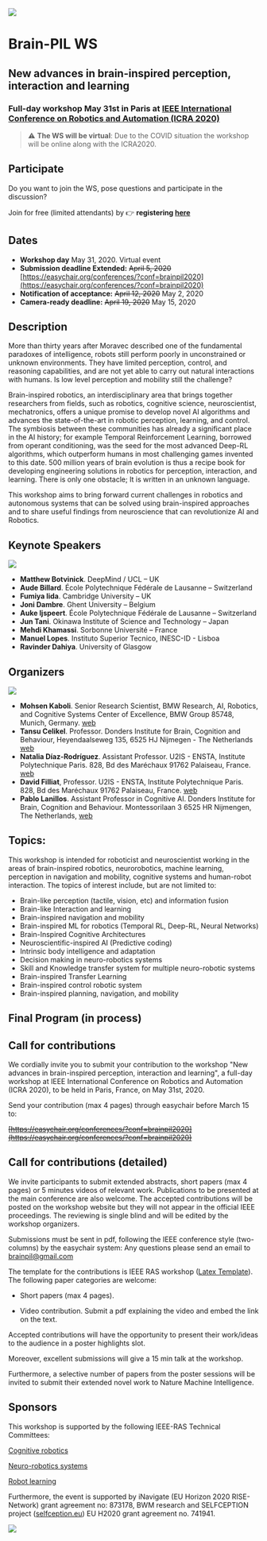 <img src="https://brain-pil.github.io/icra2020/images/banner_icra2020_WS.jpg" style="display: block; margin: auto;" />

# Brain-PIL WS
## New advances in brain-inspired perception, interaction and learning
### Full-day workshop May 31st in Paris at [IEEE International Conference on Robotics and Automation (ICRA 2020)](https://www.icra2020.org/)

>:warning: **The WS will be virtual**: Due to the COVID situation the workshop will be online along with the ICRA2020.

## Participate

Do you want to join the WS, pose questions and participate in the discussion? 

Join for free (limited attendants) by :point_right: **registering [here](https://www.eventbrite.co.uk/e/brain-pil-ws-new-advances-brain-inspired-perception-interaction-learning-tickets-104625222858?ref=estw)**

## Dates

- **Workshop day** May 31, 2020. Virtual event
- **Submission deadline Extended:**  ~~April 5, 2020~~ [https://easychair.org/conferences/?conf=brainpil2020](https://easychair.org/conferences/?conf=brainpil2020)
- **Notification of acceptance:** ~~April 12, 2020~~ May 2, 2020
- **Camera-ready deadline:** ~~April 19, 2020~~ May 15, 2020

## Description
More than thirty years after Moravec described one of the fundamental paradoxes of intelligence, robots still perform poorly in unconstrained or unknown environments. They have limited perception, control, and reasoning capabilities, and are not yet able to carry out natural interactions with humans. Is low level perception and mobility still the challenge?

Brain-inspired robotics, an interdisciplinary area that brings together researchers from  fields, such as robotics, cognitive science, neuroscientist, mechatronics, offers a unique promise to develop novel AI algorithms and advances the state-of-the-art in robotic perception, learning, and control. The symbiosis between these communities has already a significant place in the AI history; for example Temporal Reinforcement Learning, borrowed from operant conditioning, was the seed for the most advanced Deep-RL algorithms, which outperform humans in most challenging games invented to this date. 500 million years of brain evolution is thus a recipe book for developing engineering solutions in robotics for perception, interaction, and learning. There is only one obstacle; It is written in an unknown language. 

This workshop aims to bring forward current challenges in robotics and autonomous systems that can be solved using brain-inspired approaches and to share useful findings from neuroscience that can revolutionize AI and Robotics.

## Keynote Speakers

<img src="https://brain-pil.github.io/icra2020/images/brain-pil-speakers.jpg" style="display: block; margin: auto;" />

- **Matthew Botvinick**. DeepMind / UCL – UK 
- **Aude Billard**. École Polytechnique Fédérale de Lausanne – Switzerland 
- **Fumiya Iida**. Cambridge University – UK  
- **Joni Dambre**. Ghent University – Belgium 
- **Auke Ijspeert**. École Polytechnique Fédérale de Lausanne – Switzerland 
- **Jun Tani**. Okinawa Institute of Science and Technology – Japan 
- **Mehdi Khamassi**. Sorbonne Université – France 
- **Manuel Lopes**. Instituto Superior Tecnico, INESC-ID - Lisboa 
- **Ravinder Dahiya**. University of Glasgow


## Organizers
<img src="https://brain-pil.github.io/icra2020/images/brain-pil-organizers.jpg" style="display: block; margin: auto;" />

- **Mohsen Kaboli**. Senior Research Scientist, BMW Research, AI, Robotics, and Cognitive Systems Center of Excellence,  BMW Group 85748, Munich, Germany. [web](https://scholar.google.com/citations?user=SXv_8m4AAAAJ&hl=en)
- **Tansu Celikel**. Professor. Donders Institute for Brain, Cognition and Behaviour, Heyendaalseweg 135, 6525 HJ Nijmegen - The Netherlands [web](https://www.ru.nl/neurophysiology/)
- **Natalia Díaz-Rodríguez**. Assistant Professor. U2IS - ENSTA, Institute Polytechnique Paris. 828, Bd des Maréchaux 91762 Palaiseau, France. [web](https://nataliadiaz.github.io/)
- **David Filliat**, Professor. U2IS - ENSTA, Institute Polytechnique Paris. 828, Bd des Maréchaux 91762 Palaiseau, France.
[web](http://perso.ensta-paristech.fr/~filliat/fr/)
- **Pablo Lanillos**. Assistant Professor in Cognitive AI. Donders Institute for Brain, Cognition and Behaviour. Montessorilaan 3
6525 HR Nijmengen, The Netherlands, [web](http://www.therobotdecision.com)

## Topics:
This workshop is intended for roboticist and neuroscientist working in the areas of brain-inspired robotics, neurorobotics, machine learning, perception in navigation and mobility, cognitive systems and human-robot interaction. The topics of interest include, but are not limited to:

- Brain-like perception (tactile, vision, etc) and information fusion
- Brain-like Interaction and learning
- Brain-inspired navigation and mobility
- Brain-inspired ML for robotics (Temporal RL, Deep-RL, Neural Networks)
- Brain-Inspired Cognitive Architectures
- Neuroscientific-inspired AI (Predictive coding)
- Intrinsic body intelligence and adaptation
- Decision making in neuro-robotics systems
- Skill and Knowledge transfer system for multiple neuro-robotic systems
- Brain-inspired Transfer Learning
- Brain-inspired control robotic system
- Brain-inspired planning, navigation, and mobility


## Final Program (in process)
<!--
<table class="c46"><tbody><tr class="c37"><td class="c11" colspan="1" rowspan="1"><p class="c16"><span class="c18">Time</span></p></td><td class="c27" colspan="1" rowspan="1"><p class="c16"><span class="c18">Talk</span></p></td></tr><tr class="c5"><td class="c11" colspan="1" rowspan="1"><p class="c16"><span class="c25 c30">09:00 &ndash; &nbsp;9:10</span></p></td><td class="c27" colspan="1" rowspan="1"><p class="c16"><span class="c25 c30">Introduction BRAIN-PIL WS [Organizers]</span></p></td></tr><tr class="c5"><td class="c11 c23" colspan="1" rowspan="1"><p class="c16"><span class="c18">09:10 &ndash; &nbsp;11:00</span></p></td><td class="c13" colspan="1" rowspan="1"><p class="c16"><span class="c21">Part </span><span class="c21">I: </span><span class="c18">BODY INTELLIGENCE</span></p></td></tr><tr class="c5"><td class="c11" colspan="1" rowspan="1"><p class="c16"><span class="c25 c30">09:10 &ndash; &nbsp;10:50</span></p></td><td class="c27" colspan="1" rowspan="1"><p class="c16"><span class="c25 c30">Keynotes: Auke Ijspeert and Fumiya Lida</span></p></td></tr><tr class="c5"><td class="c11" colspan="1" rowspan="1"><p class="c16"><span class="c22">10:50 &ndash; &nbsp;11:00</span></p></td><td class="c27" colspan="1" rowspan="1"><p class="c16"><span class="c22">Speed dating</span></p></td></tr><tr class="c5"><td class="c11 c36" colspan="1" rowspan="1"><p class="c16"><span class="c7">11:00 &ndash; 11:30</span></p></td><td class="c26" colspan="1" rowspan="1"><p class="c16"><span class="c7">Coffee break</span></p></td></tr><tr class="c5"><td class="c11 c23" colspan="1" rowspan="1"><p class="c16"><span class="c18">11:30 &ndash; &nbsp;13:30</span></p></td><td class="c13" colspan="1" rowspan="1"><p class="c16"><span class="c18">Part III: THREE VIEWS OF LEARNING</span></p></td></tr><tr class="c5"><td class="c11" colspan="1" rowspan="1"><p class="c16"><span class="c25 c30">11:30 &ndash; 13:00</span></p></td><td class="c27" colspan="1" rowspan="1"><p class="c16"><span class="c41">Keynotes, Joni Dambre, Jun Tani and Mehdi Khamassi</span></p></td></tr><tr class="c5"><td class="c11" colspan="1" rowspan="1"><p class="c16"><span class="c25 c30">13:00 &ndash; 13:30</span></p></td><td class="c27" colspan="1" rowspan="1"><p class="c16"><span class="c22">Round Table</span></p></td></tr><tr class="c5"><td class="c11 c36" colspan="1" rowspan="1"><p class="c16"><span class="c7">13:30 &ndash; 14:30</span></p></td><td class="c26" colspan="1" rowspan="1"><p class="c16"><span class="c7">Lunch</span></p></td></tr><tr class="c5"><td class="c11 c23" colspan="1" rowspan="1"><p class="c16"><span class="c21">14:30 </span><span class="c21 c19">&ndash;</span><span class="c18">&nbsp;16:30</span></p></td><td class="c13" colspan="1" rowspan="1"><p class="c16"><span class="c18">Part II: SENSING AND PERCEPTION</span></p></td></tr><tr class="c5"><td class="c11" colspan="1" rowspan="1"><p class="c16"><span class="c25 c30">14:30 &ndash; 15:30</span></p></td><td class="c27" colspan="1" rowspan="1"><p class="c16"><span class="c25 c30">Keynote Matthew Botvinick and Selected contributions</span></p></td></tr><tr class="c5"><td class="c11" colspan="1" rowspan="1"><p class="c16"><span class="c25 c30">15:30 &ndash; 16:30</span></p></td><td class="c27" colspan="1" rowspan="1"><p class="c16"><span class="c22">Interactive session</span></p></td></tr><tr class="c5"><td class="c11 c36" colspan="1" rowspan="1"><p class="c16"><span class="c7">16:30 &ndash; 17:00</span></p></td><td class="c26" colspan="1" rowspan="1"><p class="c16"><span class="c7">Coffee break</span></p></td></tr><tr class="c5"><td class="c11" colspan="1" rowspan="1"><p class="c16"><span class="c25 c30">17:00 &ndash; 18:30</span></p></td><td class="c27" colspan="1" rowspan="1"><p class="c16"><span class="c21">Part IV: </span><span class="c18">INTERACTION APPLICATIONS</span></p></td></tr><tr class="c5"><td class="c11" colspan="1" rowspan="1"><p class="c16"><span class="c25 c30">17:00 &ndash; 18:20</span></p></td><td class="c27" colspan="1" rowspan="1"><p class="c16"><span class="c25 c30">Keynotes. Aude Billard, Manuel Lopes, Hans-Joerg Voegel</span></p></td></tr><tr class="c5"><td class="c11 c45" colspan="1" rowspan="1"><p class="c16"><span class="c25 c30">18:20 &ndash; 18:30</span></p></td><td class="c27 c45" colspan="1" rowspan="1"><p class="c16"><span class="c41">Closing remarks and </span><span class="c7">best video contribution award</span></p></td></tr></tbody></table>
-->


##  Call for contributions 

We cordially invite you to submit your contribution to the workshop "New advances in brain-inspired perception, interaction and learning", a full-day workshop at IEEE International Conference on Robotics and Automation (ICRA 2020), to be held in Paris, France, on May 31st, 2020.

Send your contribution (max 4 pages) through easychair before March 15 to:

~~[https://easychair.org/conferences/?conf=brainpil2020](https://easychair.org/conferences/?conf=brainpil2020)~~



## Call for contributions (detailed) 
We invite participants to submit extended abstracts, short papers (max 4 pages) or 5 minutes videos of relevant work. Publications to be presented at the main conference are also welcome. The accepted contributions will be posted on the workshop website but they will not appear in the official IEEE proceedings. The reviewing is single blind and will be edited by the workshop organizers.

Submissions must be sent in pdf, following the IEEE conference style (two-columns) by the easychair system: 
Any questions please send an email to brainpil@gmail.com

The template for the contributions is IEEE RAS workshop ([Latex Template](https://drive.google.com/drive/folders/0BwUuOTzRaam6S2UtbFN4cjRFdVE)). The following paper categories are welcome:

- Short papers (max 4 pages).

- Video contribution. Submit a pdf explaining the video and embed the link on the text.

Accepted contributions will have the opportunity to present their work/ideas to the audience in a poster highlights slot. 

Moreover, excellent submissions will give a 15 min talk at the workshop.

Furthermore, a selective number of papers from the poster sessions will be invited to submit their extended novel work to Nature Machine Intelligence.


## Sponsors

This workshop is supported by the following IEEE-RAS Technical Committees:

[Cognitive robotics](https://www.ieee-ras.org/cognitive-robotics)

[Neuro-robotics systems](http://www.ieee-nrs.org/)

[Robot learning](https://www.ieee-ras.org/robot-learning/)

Furthermore, the event is supported by iNavigate (EU Horizon 2020 RISE-Network) grant agreement no: 873178, BWM research and SELFCEPTION project ([selfception.eu](www.selfception.eu)) EU H2020 grant agreement no. 741941.

<img src="https://brain-pil.github.io/icra2020/images/sponsors.jpg" style="display: block; margin: auto;" />






